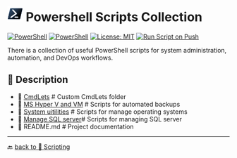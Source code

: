 # <img src="../Assets/Powershell.svg" width="35" alt="PowerShell"> Powershell Scripts Collection

[![PowerShell](https://custom-icon-badges.demolab.com/badge/.-PowerShell-blue.svg?style=flat&logo=powershell-core-eyecatch32&logoColor=white)](https://learn.microsoft.com/en-us/powershell/scripting/install/installing-powershell-on-windows?view=powershell-7.5)
[![PowerShell](https://img.shields.io/badge/PowerShell-5.1%2B-blue?logo=powershell)](https://docs.microsoft.com/en-us/powershell/)
[![License: MIT](https://img.shields.io/badge/License-MIT-green.svg)](https://opensource.org/licenses/MIT)
[![Run Script on Push](https://github.com/KR-Sew/Scripting/actions/workflows/bash.yml/badge.svg)](https://github.com/KR-Sew/Scripting/actions/workflows/bash.yml)

There is a collection of useful PowerShell scripts for system administration, automation, and DevOps workflows.  

## 📂 Description

- 📂 [CmdLets](./CmdLets/) # Custom CmdLets folder
- 📂 [MS Hyper V and VM](./MS%20Hyper%20V%20and%20VM/) # Scripts for automated backups
- 📂 [System uitilities](./System%20utilities/) # Scripts for manage operating systems
- 📂 [Manage SQL server](./Manage%20SQL%20server%20scripts/)# Scripts for managing SQL server
- 📄 README.md # Project documentation

---

🔙 [back to 📂 Scripting](../)
